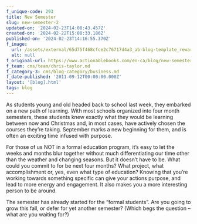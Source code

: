 ```yaml
---
f_unique-code: 293
title: New Semester
slug: new-semester-2
updated-on: '2024-02-23T14:08:43.457Z'
created-on: '2024-02-22T15:08:33.186Z'
published-on: '2024-02-23T14:16:55.370Z'
f_image:
  url: /assets/external/65d75f468cfce2c76717d4a3_ab-blog-template_reward.jpeg
  alt: null
f_original-url: https://www.actionablebooks.com/en-ca/blog/new-semester-2/
f_team: cms/team/chris-taylor.md
f_category-3: cms/blog-category/business.md
f_date-published: '2011-09-12T00:00:00.000Z'
layout: '[blog].html'
tags: blog
---
```


As students young and old headed back to school last week, they embarked on a new path of learning. With most schools organized into four month semesters, these students knew exactly what they would be learning between now and Christmas and, in most cases, have actively chosen the courses they’re taking. September marks a new beginning for them, and is often an exciting time infused with purpose.

For those of us NOT in a formal education program, it’s easy to let the weeks and months blur together without much differentiating our time other than the weather and changing seasons. But it doesn’t have to be. What could you commit to for be next four months? What project, what accomplishment or, yes, even what type of education? Knowing that you’re working towards something specific can give your actions purpose, and lead to more energy and engagement. It also makes you a more interesting person to be around.

The semester has already started for the “formal students”. Are you going to grow this fall, or defer for yet another semester? (Which begs the question – what are you waiting for?)
